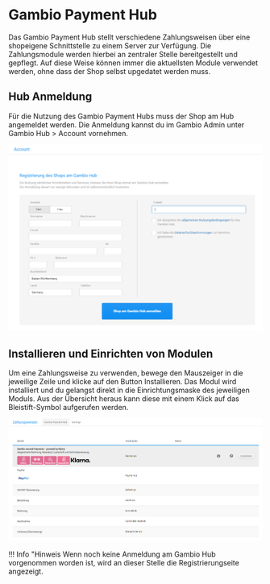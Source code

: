 # Gambio Payment Hub 

Das Gambio Payment Hub stellt verschiedene Zahlungsweisen über eine shopeigene Schnittstelle zu einem Server zur Verfügung. Die Zahlungsmodule werden hierbei an zentraler Stelle bereitgestellt und gepflegt. Auf diese Weise können immer die aktuellsten Module verwendet werden, ohne dass der Shop selbst upgedatet werden muss.

## Hub Anmeldung 

Für die Nutzung des Gambio Payment Hubs muss der Shop am Hub angemeldet werden. Die Anmeldung kannst du im Gambio Admin unter Gambio Hub \> Account vornehmen.

![](Bilder/Abb072_Hub_Account.PNG "Anmelden am Gambio Hub")

## Installieren und Einrichten von Modulen 

Um eine Zahlungsweise zu verwenden, bewege den Mauszeiger in die jeweilige Zeile und klicke auf den Button Installieren. Das Modul wird installiert und du gelangst direkt in die Einrichtungsmaske des jeweiligen Moduls. Aus der Übersicht heraus kann diese mit einem Klick auf das Bleistift-Symbol aufgerufen werden.

![](Bilder/Abb060_ZahlungsweisenGambioPaymentHub_.png "Module unter Gambio Payment Hub")

!!! Info "Hinweis
	 Wenn noch keine Anmeldung am Gambio Hub vorgenommen worden ist, wird an dieser Stelle die Registrierungseite angezeigt.

  

  

  

  

  

  

  

  

  




